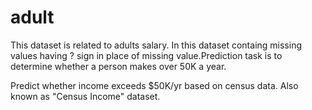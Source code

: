 # adult
This dataset is related to adults salary. In this dataset containg missing values having ? sign in place of missing value.Prediction task is to determine whether a person makes over 50K a year.

Predict whether income exceeds $50K/yr based on census data. Also known as "Census Income" dataset.
